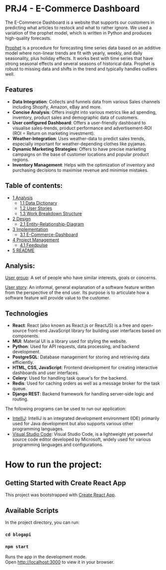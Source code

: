 # PRJ4 - E-Commerce Dashboard

The E-Commerce Dashboard is a website that supports our customers in predicting what articles to restock and what to rather ignore. We used a variation of the prophet model, which is written in Python and produces high-quality forecasts.

[Prophet](/https://facebook.github.io/prophet/) is a procedure for forecasting time series data based on an additive model where non-linear trends are fit with yearly, weekly, and daily seasonality, plus holiday effects. It works best with time series that have strong seasonal effects and several seasons of historical data. Prophet is robust to missing data and shifts in the trend and typically handles outliers well.

## Features
- **Data Integration**: Collects and funnels data from various Sales channels including Shopify, Amazon, eBay and more. 
- **Concise Analysis**: Offers insight into various metrics like ad spending, inventory, product sales and demographic data of customers.
- **User configured Dashboard**: Offers a user-friendly dashboard to visualise sales-trends, product performance and advertisement-ROI (ROI = Return on marketing investment).
- **Weather-Integration**: Uses weather-data to predict sales trends, especially important for weather-depending clothes like pyjamas.
- **Dynamic Marketing Strategies**: Offers to have precise marketing campaigns on the base of customer locations and popular product regions.
- **Inventory Management**: Helps with the optimization of inventory and purchasing decisions to maximise revenue and minimise mistakes.

## Table of contents:
- [1 Analysis](/analysis)
  - [1.1 Data Dictionary](/analysis//Data%20Dictionary.md)
  - [1.2 User Stories](/analysis/User%20Stories.md)
  - [1.3 Work Breakdown Structure](/analysis/Work%20Breakdown%20Structure.pdf)
- [2 Design](/design)
  - [2.1 Entity-Relationship-Diagram](/design/ERD)
- [3 Implementation](/implementation/)
  - [3.1 E-Commerce-Dashboard](/implementation/E-Commerce-Dashboard)
- [4 Project Management](/project%20management)
  - [4.1 Feedpulse](/project%20management/feedpulse.md)
- [5 README](/README.md)

## Analysis:

[User group](/analysis/User%20Stories.md):
A set of people who have similar interests, goals or concerns.

[User story](/analysis/User%20Stories.md):
An informal, general explanation of a software feature written from the perspective of the end user. Its purpose is to articulate how a software feature will provide value to the customer.

## Technologies
- **React**: React (also known as React.js or ReactJS) is a free and open-source front-end JavaScript library for building user interfaces based on components.
- **MUI**: Material UI is a library used for styling the website.
- **Python**: Used for API requests, data processing, and backend development.
- **PostgreSQL**: Database management for storing and retrieving data efficiently.
- **HTML, CSS, JavaScript**: Frontend development for creating interactive dashboards and user interfaces.
- **Celery**: Used for handling task queue's for the backend.
- **Redis**: Used for caching orders as well as a message broker for the task queue.
- **Django REST**: Backend framework for handling server-side logic and routing.

The following programs can be used to run our application:
- [IntelliJ](https://www.jetbrains.com/de-de/idea/): IntelliJ is an integrated development environment (IDE) primarily used for Java development but also supports various other programming languages.
- [Visual Studio Code](https://code.visualstudio.com): Visual Studio Code, is a lightweight yet powerful source code editor developed by Microsoft, widely used for various programming languages and configurations.

# How to run the project:
## Getting Started with Create React App

This project was bootstrapped with [Create React App](https://github.com/facebook/create-react-app).

## Available Scripts

In the project directory, you can run:

### `cd blogapi`
### `npm start`

Runs the app in the development mode.\
Open [http://localhost:3000](http://localhost:3000) to view it in your browser.

